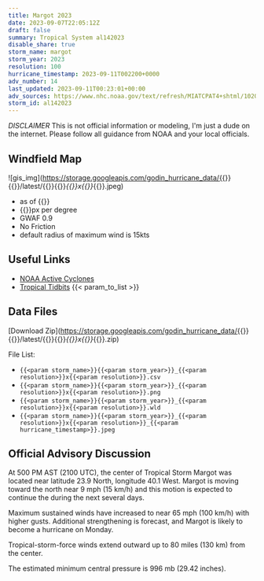 ```yaml
---
title: Margot 2023
date: 2023-09-07T22:05:12Z
draft: false
summary: Tropical System al142023
disable_share: true
storm_name: margot
storm_year: 2023
resolution: 100
hurricane_timestamp: 2023-09-11T002200+0000
adv_number: 14
last_updated: 2023-09-11T00:23:01+00:00
adv_sources: https://www.nhc.noaa.gov/text/refresh/MIATCPAT4+shtml/102033.shtml;https://www.nhc.noaa.gov/refresh/graphics_at4+shtml/203541.shtml?cone
storm_id: al142023
---
```

*DISCLAIMER* This is not official information or modeling, I'm just a dude on the internet.  Please follow all guidance from NOAA and your local officials.

## Windfield Map
![gis_img](https://storage.googleapis.com/godin_hurricane_data/{{<param storm_name>}}{{<param storm_year>}}/latest/{{<param storm_name>}}{{<param storm_year>}}_{{<param resolution>}}x{{<param resolution>}}_{{<param hurricane_timestamp>}}.jpeg)

- as of {{<param last_updated>}}
- {{<param resolution>}}px per degree
- GWAF 0.9
- No Friction
- default radius of maximum wind is 15kts

## Useful Links
- [NOAA Active Cyclones](https://www.nhc.noaa.gov/)
- [Tropical Tidbits](https://www.tropicaltidbits.com/storminfo/)
{{< param_to_list >}}

## Data Files
[Download Zip](https://storage.googleapis.com/godin_hurricane_data/{{<param storm_name>}}{{<param storm_year>}}/latest/{{<param storm_name>}}{{<param storm_year>}}_{{<param resolution>}}x{{<param resolution>}}_{{<param hurricane_timestamp>}}.zip)

File List:
- `{{<param storm_name>}}{{<param storm_year>}}_{{<param resolution>}}x{{<param resolution>}}.csv`
- `{{<param storm_name>}}{{<param storm_year>}}_{{<param resolution>}}x{{<param resolution>}}.png`
- `{{<param storm_name>}}{{<param storm_year>}}_{{<param resolution>}}x{{<param resolution>}}.wld`
- `{{<param storm_name>}}{{<param storm_year>}}_{{<param resolution>}}x{{<param resolution>}}_{{<param hurricane_timestamp>}}.jpeg`


## Official Advisory Discussion
At 500 PM AST (2100 UTC), the center of Tropical Storm Margot was
located near latitude 23.9 North, longitude 40.1 West. Margot is
moving toward the north near 9 mph (15 km/h) and this motion is
expected to continue the during the next several days.
 
Maximum sustained winds have increased to near 65 mph (100 km/h) 
with higher gusts. Additional strengthening is forecast, and Margot 
is likely to become a hurricane on Monday.
 
Tropical-storm-force winds extend outward up to 80 miles (130 km)
from the center.
 
The estimated minimum central pressure is 996 mb (29.42 inches).